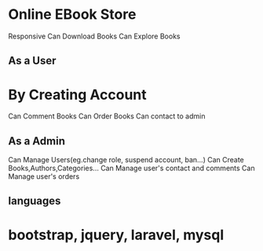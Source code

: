 # Online EBook Store
Responsive
Can Download Books
Can Explore Books

## As a User
# By Creating Account
Can Comment Books
Can Order Books
Can contact to admin

## As a Admin
Can Manage Users(eg.change role, suspend account, ban...)
Can Create Books,Authors,Categories...
Can Manage user's contact and comments
Can Manage user's orders

## languages
# bootstrap, jquery, laravel, mysql





